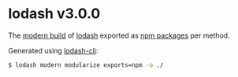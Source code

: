 # lodash v3.0.0

The [modern build](https://github.com/lodash/lodash/wiki/Build-Differences) of [lodash](https://lodash.com/) exported as [npm packages](https://www.npmjs.com/browse/keyword/lodash-modularized) per method.

Generated using [lodash-cli](https://www.npmjs.com/package/lodash-cli):
```bash
$ lodash modern modularize exports=npm -o ./
```
